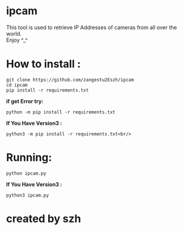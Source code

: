 <h1>ipcam</h1>
<p>This tool is used to retrieve IP Addresses of cameras from all over the world.<br/>Enjoy ^_^</p>
<h1>How to install :</h1>

```
git clone https://github.com/zangestu2Eszh/ipcam
cd ipcam
pip install -r requirements.txt
```
<b>if get Error try:</b><br/>

```
python -m pip install -r requirements.txt
```
<b>If You Have Version3 :</b><br/>

```
python3 -m pip install -r requirements.txt<br/>
```
<h1>Running:</h1>

```
python ipcam.py
```
<b>If You Have Version3 :</b><br/>

```
python3 ipcam.py
```
<h1><b>created by szh</b></h1>
